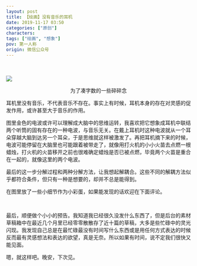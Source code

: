 ```yaml
---
layout: post
title: 【绘画】没有音乐的耳机
date: 2019-11-17 03:50
categories: ["原创"]
characters: 
tags: ["绘画", "想象"]
pov: 第一人称
origin: 微信公众号
---
```


<br><br>
![](https://mmbiz.qpic.cn/mmbiz_png/qTfsuQibtBYjsYArzw2Oh7YU8ENSjCqPhia5A5gA5xHwoMMkuiboplia6oC79EnmGe1cEhj5atJs6BziaRUDu9R5oQw/640?wx_fmt=png&tp=webp&wxfrom=5&wx_lazy=1)
<br>

<p style="text-indent: 0em; text-align: center;">为了凑字数的一些碎碎念</p>

耳机里没有音乐，不代表音乐不存在。事实上有时候，耳机本身的存在对灵感的促发作用，或许甚至大于音乐的作用。

图里金色的电波或许可以理解成大脑中的思维运转，我喜欢把它想象成耳机中联结两个听筒的固有存在的一种电波，与音乐无关。在戴上耳机时这种电波就从一个耳朵穿越大脑到达另一个耳朵，于是思维就这样被激发了。再把耳机摘下来的时候，电波可能停留在大脑里也可能跟着被带走了，就像用打火机的小小火苗去点燃一根蜡烛，打火机的火苗移开之前也很难确定蜡烛是否已被点燃，毕竟两个火苗是重合在一起的，就像这里的两个电波。

最后的这一步分解过程和两种分解方法，让我想起解耦合。这些不同的解耦方法似乎都符合条件，但只有一种是想要的，却并不总是能得到。

在图里放了一些小细节作为小彩蛋，如果能发现的话欢迎在下面评论。

<br>

最后，顺便做个小小的预告。我知道我已经很久没发什么东西了，但是后台的素材草稿箱中在最近几个月里已经零零散散存了近十篇的草稿，大多是些忙碌中的灵光闪现。我发现自己总是在最忙碌最没有时间写什么东西或是用任何方式表达的时候反而最有灵感想法和表达的欲望，真是无奈。所以如果有时间，说不定我们很快又能见面。

嗯，就这样吧。晚安，下次见。
